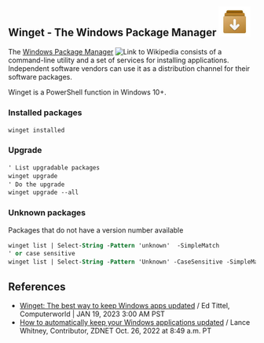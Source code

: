 ## Winget - The Windows Package Manager <img src="../../winget.jpg" title="Logo to Winget" width=64px height=auto>

The [Windows Package Manager](https://en.wikipedia.org/wiki/Windows_Package_Manager) 
<img src="https://upload.wikimedia.org/wikipedia/commons/thumb/archive/6/63/20050601172023%21Wikipedia-logo.png/120px-Wikipedia-logo.png" title="Link to Wikipedia" width="32px" height=auto>
consists of a command-line utility and a set of services for installing applications. 
Independent software vendors can use it as a distribution channel for their software packages.

Winget is a PowerShell function in Windows 10+.

### Installed packages

```ps
winget installed
```
### Upgrade
```ps
' List upgradable packages
winget upgrade
' Do the upgrade
winget upgrade --all
```

### Unknown packages
Packages that do not have a version number available

```ps
winget list | Select-String -Pattern 'unknown'  -SimpleMatch
' or case sensitive
winget list | Select-String -Pattern 'Unknown' -CaseSensitive -SimpleMatch
```
## References

- [Winget: The best way to keep Windows apps updated](https://www.computerworld.com/article/3684171/winget-the-best-way-to-keep-windows-apps-updated.html) / Ed Tittel,
Computerworld | JAN 19, 2023 3:00 AM PST
- [How to automatically keep your Windows applications updated](https://www.zdnet.com/home-and-office/work-life/how-to-automatically-keep-your-windows-applications-updated/) / Lance Whitney, Contributor, ZDNET Oct. 26, 2022 at 8:49 a.m. PT

